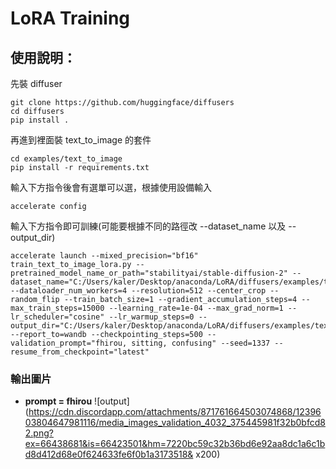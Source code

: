LoRA Training
===

## 使用說明：
先裝 diffuser
```
git clone https://github.com/huggingface/diffusers
cd diffusers
pip install .
```

再進到裡面裝 text_to_image 的套件
```
cd examples/text_to_image
pip install -r requirements.txt
```

輸入下方指令後會有選單可以選，根據使用設備輸入
```
accelerate config
```

輸入下方指令即可訓練(可能要根據不同的路徑改 --dataset_name 以及 --output_dir)
```
accelerate launch --mixed_precision="bf16"  train_text_to_image_lora.py --pretrained_model_name_or_path="stabilityai/stable-diffusion-2" --dataset_name="C:/Users/kaler/Desktop/anaconda/LoRA/diffusers/examples/text_to_image/dataset" --dataloader_num_workers=4 --resolution=512 --center_crop --random_flip --train_batch_size=1 --gradient_accumulation_steps=4 --max_train_steps=15000 --learning_rate=1e-04 --max_grad_norm=1 --lr_scheduler="cosine" --lr_warmup_steps=0 --output_dir="C:/Users/kaler/Desktop/anaconda/LoRA/diffusers/examples/text_to_image/models" --report_to=wandb --checkpointing_steps=500 --validation_prompt="fhirou, sitting, confusing" --seed=1337 --resume_from_checkpoint="latest"
```

### 輸出圖片
* **prompt = fhirou**
![output](https://cdn.discordapp.com/attachments/871761664503074868/1239603804647981116/media_images_validation_4032_375445981f32b0bfcd82.png?ex=66438681&is=66423501&hm=7220bc59c32b36bd6e92aa8dc1a6c1bd8d412d68e0f624633fe6f0b1a3173518& x200)
